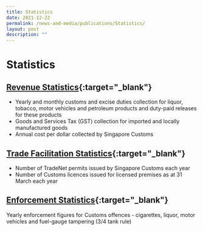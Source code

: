```yaml
---
title: Statistics
date: 2021-12-22
permalink: /news-and-media/publications/Statistics/
layout: post
description: ""
---
```

# Statistics

## [Revenue Statistics](https://go.gov.sg/revenuestats-dec21){:target="_blank"} 

-   Yearly and monthly customs and excise duties collection for liquor, tobacco, motor vehicles and petroleum products and duty-paid releases for these products
-   Goods and Services Tax (GST) collection for imported and locally manufactured goods
-   Annual cost per dollar collected by Singapore Customs

## [Trade Facilitation Statistics](/files/news-and-media/TradeFacilitationStatsFY16FY20.xls){:target="_blank"} 

-   Number of TradeNet permits issued by Singapore Customs each year
-   Number of Customs licences issued for licensed premises as at 31 March each year

## [Enforcement Statistics](/files/news-and-media/Enforcement_stats_CY2020.xls){:target="_blank"} 

Yearly enforcement figures for Customs offences - cigarettes, liquor, motor vehicles and fuel-gauge tampering (3/4 tank rule)